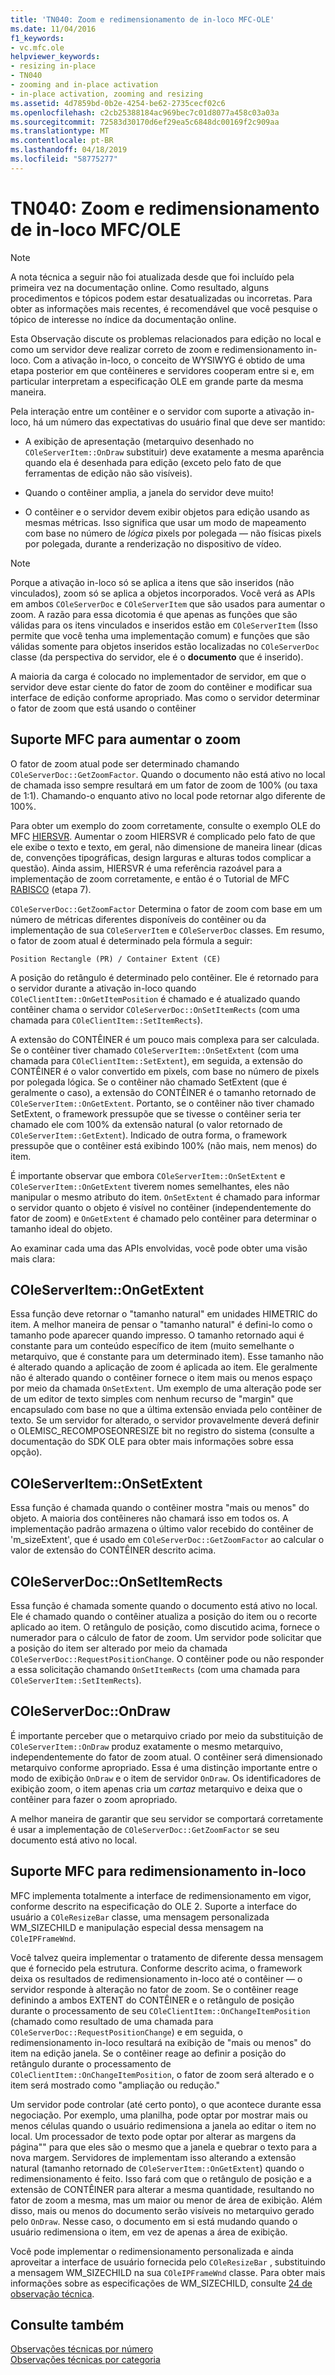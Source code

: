 ```yaml
---
title: 'TN040: Zoom e redimensionamento de in-loco MFC-OLE'
ms.date: 11/04/2016
f1_keywords:
- vc.mfc.ole
helpviewer_keywords:
- resizing in-place
- TN040
- zooming and in-place activation
- in-place activation, zooming and resizing
ms.assetid: 4d7859bd-0b2e-4254-be62-2735cecf02c6
ms.openlocfilehash: c2cb25388184ac969bec7c01d8077a458c03a03a
ms.sourcegitcommit: 72583d30170d6ef29ea5c6848dc00169f2c909aa
ms.translationtype: MT
ms.contentlocale: pt-BR
ms.lasthandoff: 04/18/2019
ms.locfileid: "58775277"
---
```

# <a name="tn040-mfcole-in-place-resizing-and-zooming"></a>TN040: Zoom e redimensionamento de in-loco MFC/OLE

> [!NOTE]
>  A nota técnica a seguir não foi atualizada desde que foi incluído pela primeira vez na documentação online. Como resultado, alguns procedimentos e tópicos podem estar desatualizadas ou incorretas. Para obter as informações mais recentes, é recomendável que você pesquise o tópico de interesse no índice da documentação online.

Esta Observação discute os problemas relacionados para edição no local e como um servidor deve realizar correto de zoom e redimensionamento in-loco. Com a ativação in-loco, o conceito de WYSIWYG é obtido de uma etapa posterior em que contêineres e servidores cooperam entre si e, em particular interpretam a especificação OLE em grande parte da mesma maneira.

Pela interação entre um contêiner e o servidor com suporte a ativação in-loco, há um número das expectativas do usuário final que deve ser mantido:

- A exibição de apresentação (metarquivo desenhado no `COleServerItem::OnDraw` substituir) deve exatamente a mesma aparência quando ela é desenhada para edição (exceto pelo fato de que ferramentas de edição não são visíveis).

- Quando o contêiner amplia, a janela do servidor deve muito!

- O contêiner e o servidor devem exibir objetos para edição usando as mesmas métricas. Isso significa que usar um modo de mapeamento com base no número de *lógica* pixels por polegada — não físicas pixels por polegada, durante a renderização no dispositivo de vídeo.

> [!NOTE]
>  Porque a ativação in-loco só se aplica a itens que são inseridos (não vinculados), zoom só se aplica a objetos incorporados. Você verá as APIs em ambos `COleServerDoc` e `COleServerItem` que são usados para aumentar o zoom. A razão para essa dicotomia é que apenas as funções que são válidas para os itens vinculados e inseridos estão em `COleServerItem` (Isso permite que você tenha uma implementação comum) e funções que são válidas somente para objetos inseridos estão localizadas no `COleServerDoc` classe (da perspectiva do servidor, ele é o **documento** que é inserido).

A maioria da carga é colocado no implementador de servidor, em que o servidor deve estar ciente do fator de zoom do contêiner e modificar sua interface de edição conforme apropriado. Mas como o servidor determinar o fator de zoom que está usando o contêiner

## <a name="mfc-support-for-zooming"></a>Suporte MFC para aumentar o zoom

O fator de zoom atual pode ser determinado chamando `COleServerDoc::GetZoomFactor`. Quando o documento não está ativo no local de chamada isso sempre resultará em um fator de zoom de 100% (ou taxa de 1:1). Chamando-o enquanto ativo no local pode retornar algo diferente de 100%.

Para obter um exemplo do zoom corretamente, consulte o exemplo OLE do MFC [HIERSVR](../overview/visual-cpp-samples.md). Aumentar o zoom HIERSVR é complicado pelo fato de que ele exibe o texto e texto, em geral, não dimensione de maneira linear (dicas de, convenções tipográficas, design larguras e alturas todos complicar a questão). Ainda assim, HIERSVR é uma referência razoável para a implementação de zoom corretamente, e então é o Tutorial de MFC [RABISCO](../overview/visual-cpp-samples.md) (etapa 7).

`COleServerDoc::GetZoomFactor` Determina o fator de zoom com base em um número de métricas diferentes disponíveis do contêiner ou da implementação de sua `COleServerItem` e `COleServerDoc` classes. Em resumo, o fator de zoom atual é determinado pela fórmula a seguir:

```
Position Rectangle (PR) / Container Extent (CE)
```

A posição do retângulo é determinado pelo contêiner. Ele é retornado para o servidor durante a ativação in-loco quando `COleClientItem::OnGetItemPosition` é chamado e é atualizado quando contêiner chama o servidor `COleServerDoc::OnSetItemRects` (com uma chamada para `COleClientItem::SetItemRects`).

A extensão do CONTÊINER é um pouco mais complexa para ser calculada. Se o contêiner tiver chamado `COleServerItem::OnSetExtent` (com uma chamada para `COleClientItem::SetExtent`), em seguida, a extensão do CONTÊINER é o valor convertido em pixels, com base no número de pixels por polegada lógica. Se o contêiner não chamado SetExtent (que é geralmente o caso), a extensão do CONTÊINER é o tamanho retornado de `COleServerItem::OnGetExtent`. Portanto, se o contêiner não tiver chamado SetExtent, o framework pressupõe que se tivesse o contêiner seria ter chamado ele com 100% da extensão natural (o valor retornado de `COleServerItem::GetExtent`). Indicado de outra forma, o framework pressupõe que o contêiner está exibindo 100% (não mais, nem menos) do item.

É importante observar que embora `COleServerItem::OnSetExtent` e `COleServerItem::OnGetExtent` tiverem nomes semelhantes, eles não manipular o mesmo atributo do item. `OnSetExtent` é chamado para informar o servidor quanto o objeto é visível no contêiner (independentemente do fator de zoom) e `OnGetExtent` é chamado pelo contêiner para determinar o tamanho ideal do objeto.

Ao examinar cada uma das APIs envolvidas, você pode obter uma visão mais clara:

## <a name="coleserveritemongetextent"></a>COleServerItem::OnGetExtent

Essa função deve retornar o "tamanho natural" em unidades HIMETRIC do item. A melhor maneira de pensar o "tamanho natural" é defini-lo como o tamanho pode aparecer quando impresso. O tamanho retornado aqui é constante para um conteúdo específico de item (muito semelhante o metarquivo, que é constante para um determinado item). Esse tamanho não é alterado quando a aplicação de zoom é aplicada ao item. Ele geralmente não é alterado quando o contêiner fornece o item mais ou menos espaço por meio da chamada `OnSetExtent`. Um exemplo de uma alteração pode ser de um editor de texto simples com nenhum recurso de "margin" que encapsulado com base no que a última extensão enviada pelo contêiner de texto. Se um servidor for alterado, o servidor provavelmente deverá definir o OLEMISC_RECOMPOSEONRESIZE bit no registro do sistema (consulte a documentação do SDK OLE para obter mais informações sobre essa opção).

## <a name="coleserveritemonsetextent"></a>COleServerItem::OnSetExtent

Essa função é chamada quando o contêiner mostra "mais ou menos" do objeto. A maioria dos contêineres não chamará isso em todos os. A implementação padrão armazena o último valor recebido do contêiner de 'm_sizeExtent', que é usado em `COleServerDoc::GetZoomFactor` ao calcular o valor de extensão do CONTÊINER descrito acima.

## <a name="coleserverdoconsetitemrects"></a>COleServerDoc::OnSetItemRects

Essa função é chamada somente quando o documento está ativo no local. Ele é chamado quando o contêiner atualiza a posição do item ou o recorte aplicado ao item. O retângulo de posição, como discutido acima, fornece o numerador para o cálculo de fator de zoom. Um servidor pode solicitar que a posição do item ser alterado por meio da chamada `COleServerDoc::RequestPositionChange`. O contêiner pode ou não responder a essa solicitação chamando `OnSetItemRects` (com uma chamada para `COleServerItem::SetItemRects`).

## <a name="coleserverdocondraw"></a>COleServerDoc::OnDraw

É importante perceber que o metarquivo criado por meio da substituição de `COleServerItem::OnDraw` produz exatamente o mesmo metarquivo, independentemente do fator de zoom atual. O contêiner será dimensionado metarquivo conforme apropriado. Essa é uma distinção importante entre o modo de exibição `OnDraw` e o item de servidor `OnDraw`. Os identificadores de exibição zoom, o item apenas cria um *cartaz* metarquivo e deixa que o contêiner para fazer o zoom apropriado.

A melhor maneira de garantir que seu servidor se comportará corretamente é usar a implementação de `COleServerDoc::GetZoomFactor` se seu documento está ativo no local.

## <a name="mfc-support-for-in-place-resizing"></a>Suporte MFC para redimensionamento in-loco

MFC implementa totalmente a interface de redimensionamento em vigor, conforme descrito na especificação do OLE 2. Suporte a interface do usuário a `COleResizeBar` classe, uma mensagem personalizada WM_SIZECHILD e manipulação especial dessa mensagem na `COleIPFrameWnd`.

Você talvez queira implementar o tratamento de diferente dessa mensagem que é fornecido pela estrutura. Conforme descrito acima, o framework deixa os resultados de redimensionamento in-loco até o contêiner — o servidor responde à alteração no fator de zoom. Se o contêiner reage definindo a ambos EXTENT do CONTÊINER e o retângulo de posição durante o processamento de seu `COleClientItem::OnChangeItemPosition` (chamado como resultado de uma chamada para `COleServerDoc::RequestPositionChange`) e em seguida, o redimensionamento in-loco resultará na exibição de "mais ou menos" do item na edição janela. Se o contêiner reage ao definir a posição do retângulo durante o processamento de `COleClientItem::OnChangeItemPosition`, o fator de zoom será alterado e o item será mostrado como "ampliação ou redução."

Um servidor pode controlar (até certo ponto), o que acontece durante essa negociação. Por exemplo, uma planilha, pode optar por mostrar mais ou menos células quando o usuário redimensiona a janela ao editar o item no local. Um processador de texto pode optar por alterar as margens da página"" para que eles são o mesmo que a janela e quebrar o texto para a nova margem. Servidores de implementam isso alterando a extensão natural (tamanho retornado de `COleServerItem::OnGetExtent`) quando o redimensionamento é feito. Isso fará com que o retângulo de posição e a extensão de CONTÊINER para alterar a mesma quantidade, resultando no fator de zoom a mesma, mas um maior ou menor de área de exibição. Além disso, mais ou menos do documento serão visíveis no metarquivo gerado pelo `OnDraw`. Nesse caso, o documento em si está mudando quando o usuário redimensiona o item, em vez de apenas a área de exibição.

Você pode implementar o redimensionamento personalizada e ainda aproveitar a interface de usuário fornecida pelo `COleResizeBar` , substituindo a mensagem WM_SIZECHILD na sua `COleIPFrameWnd` classe. Para obter mais informações sobre as especificações de WM_SIZECHILD, consulte [24 de observação técnica](../mfc/tn024-mfc-defined-messages-and-resources.md).

## <a name="see-also"></a>Consulte também

[Observações técnicas por número](../mfc/technical-notes-by-number.md)<br/>
[Observações técnicas por categoria](../mfc/technical-notes-by-category.md)
